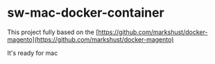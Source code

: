 # sw-mac-docker-container
This project fully based on the [https://github.com/markshust/docker-magento](https://github.com/markshust/docker-magento)

It's ready for mac